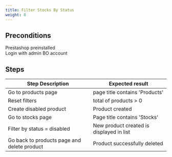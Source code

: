 ```yaml
---
title: Filter Stocks By Status
weight: 8
---
```


## Preconditions

Prestashop preinstalled\
Login with admin BO account
## Steps
| Step Description | Expected result |
| ----- | ----- |
| Go to products page | page title contains 'Products' |
| Reset filters | total of products > 0 |
| Create disabled product | Product created |
| Go to stocks page | Page title contains 'Stocks' |
| Filter by status = disabled | New product created is displayed in list |
| Go back to products page and delete product | Product successfully deleted |
